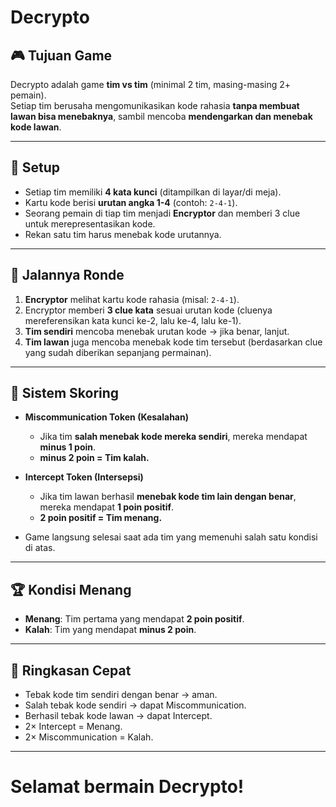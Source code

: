 ﻿# Decrypto

## 🎮 Tujuan Game
Decrypto adalah game **tim vs tim** (minimal 2 tim, masing-masing 2+ pemain).  
Setiap tim berusaha mengomunikasikan kode rahasia **tanpa membuat lawan bisa menebaknya**, sambil mencoba **mendengarkan dan menebak kode lawan**.

---

## 📝 Setup
- Setiap tim memiliki **4 kata kunci** (ditampilkan di layar/di meja).  
- Kartu kode berisi **urutan angka 1-4** (contoh: `2-4-1`).  
- Seorang pemain di tiap tim menjadi **Encryptor** dan memberi 3 clue untuk merepresentasikan kode.  
- Rekan satu tim harus menebak kode urutannya.

---

## 🔄 Jalannya Ronde
1. **Encryptor** melihat kartu kode rahasia (misal: `2-4-1`).  
2. Encryptor memberi **3 clue kata** sesuai urutan kode (cluenya mereferensikan kata kunci ke-2, lalu ke-4, lalu ke-1).  
3. **Tim sendiri** mencoba menebak urutan kode → jika benar, lanjut.  
4. **Tim lawan** juga mencoba menebak kode tim tersebut (berdasarkan clue yang sudah diberikan sepanjang permainan).  

---

## 🧮 Sistem Skoring
- **Miscommunication Token (Kesalahan)**  
  - Jika tim **salah menebak kode mereka sendiri**, mereka mendapat **minus 1 poin**.  
  - **minus 2 poin = Tim kalah.**  

- **Intercept Token (Intersepsi)**  
  - Jika tim lawan berhasil **menebak kode tim lain dengan benar**, mereka mendapat **1 poin positif**.  
  - **2 poin positif = Tim menang.**  

- Game langsung selesai saat ada tim yang memenuhi salah satu kondisi di atas.  

---

## 🏆 Kondisi Menang
- **Menang**: Tim pertama yang mendapat **2 poin positif**.  
- **Kalah**: Tim yang mendapat **minus 2 poin**.

---

## 📌 Ringkasan Cepat
- Tebak kode tim sendiri dengan benar → aman.  
- Salah tebak kode sendiri → dapat Miscommunication.  
- Berhasil tebak kode lawan → dapat Intercept.  
- 2× Intercept = Menang.  
- 2× Miscommunication = Kalah.  

---

# Selamat bermain **Decrypto**!

